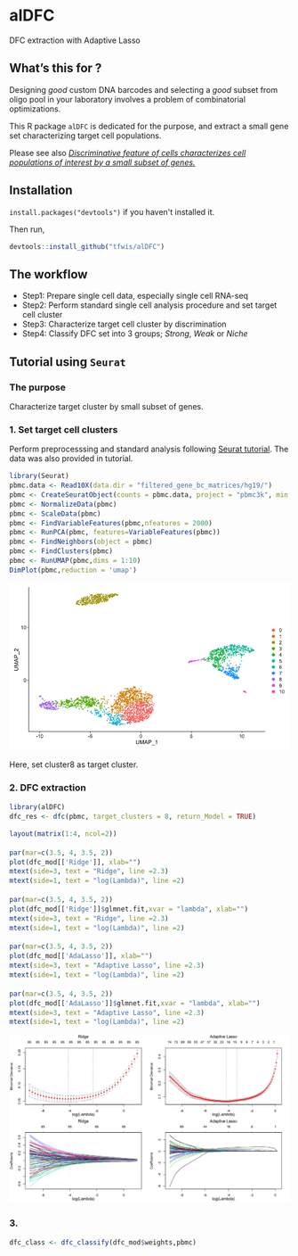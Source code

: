 # alDFC
DFC extraction with Adaptive Lasso

## What’s this for ?


Designing *good* custom DNA barcodes and selecting a *good* subset from
oligo pool in your laboratory involves a problem of combinatorial optimizations.

This R package `alDFC` is dedicated for the purpose, and extract a small gene set characterizing target cell populations.

Please see also [*Discriminative feature of cells characterizes cell populations of interest by a small subset of genes.*](https://journals.plos.org/ploscompbiol/article?id=10.1371/journal.pcbi.1009579)

## Installation

`install.packages("devtools")` if you haven't installed it.

Then run,

``` r
devtools::install_github("tfwis/alDFC")
```

## The workflow

* Step1: Prepare single cell data, especially single cell RNA-seq
* Step2: Perform standard single cell analysis procedure and set target cell cluster
* Step3: Characterize target cell cluster by discrimination
* Step4: Classify DFC set into 3 groups; *Strong*, *Weak* or *Niche*

## Tutorial using `Seurat`

### The purpose

Characterize target cluster by small subset of genes.

### 1. Set target cell clusters

Perform preprocesssing and standard analysis following [Seurat tutorial](https://satijalab.org/seurat/articles/pbmc3k_tutorial.html). The data was also provided in tutorial.

```r
library(Seurat)
pbmc.data <- Read10X(data.dir = "filtered_gene_bc_matrices/hg19/")
pbmc <- CreateSeuratObject(counts = pbmc.data, project = "pbmc3k", min.cells = 3, min.features = 200)
pbmc <- NormalizeData(pbmc)
pbmc <- ScaleData(pbmc)
pbmc <- FindVariableFeatures(pbmc,nfeatures = 2000)
pbmc <- RunPCA(pbmc, features=VariableFeatures(pbmc))
pbmc <- FindNeighbors(object = pbmc)
pbmc <- FindClusters(pbmc)
pbmc <- RunUMAP(pbmc,dims = 1:10)
DimPlot(pbmc,reduction = 'umap')
```

![pbmc_umap](man/pbmc_umap.png)

Here, set cluster8 as target cluster.

### 2. DFC extraction

```r
library(alDFC)
dfc_res <- dfc(pbmc, target_clusters = 8, return_Model = TRUE)
```

```r
layout(matrix(1:4, ncol=2))

par(mar=c(3.5, 4, 3.5, 2))
plot(dfc_mod[['Ridge']], xlab="")
mtext(side=3, text = "Ridge", line =2.3)
mtext(side=1, text = "log(Lambda)", line =2)

par(mar=c(3.5, 4, 3.5, 2))
plot(dfc_mod[['Ridge']]$glmnet.fit,xvar = "lambda", xlab="")
mtext(side=3, text = "Ridge", line =2.3)
mtext(side=1, text = "log(Lambda)", line =2)

par(mar=c(3.5, 4, 3.5, 2))
plot(dfc_mod[['AdaLasso']], xlab="")
mtext(side=3, text = "Adaptive Lasso", line =2.3)
mtext(side=1, text = "log(Lambda)", line =2)

par(mar=c(3.5, 4, 3.5, 2))
plot(dfc_mod[['AdaLasso']]$glmnet.fit,xvar = "lambda", xlab="")
mtext(side=3, text = "Adaptive Lasso", line =2.3)
mtext(side=1, text = "log(Lambda)", line =2)
```

![regress_plot](man/regression_results.png)

### 3. 

```r
dfc_class <- dfc_classify(dfc_mod$weights,pbmc)
```
